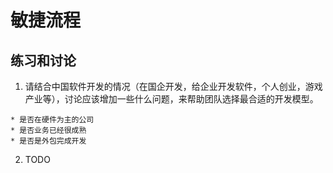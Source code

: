 # 敏捷流程

## 练习和讨论
1. 请结合中国软件开发的情况（在国企开发，给企业开发软件，个人创业，游戏产业等），讨论应该增加一些什么问题，来帮助团队选择最合适的开发模型。
```
* 是否在硬件为主的公司
* 是否业务已经很成熟
* 是否是外包完成开发
```

2. TODO